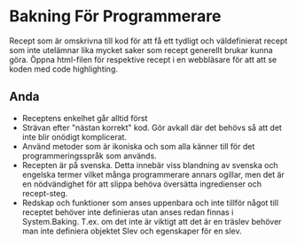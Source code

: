 # Bakning För Programmerare

Recept som är omskrivna till kod för att få ett tydligt och väldefinierat recept som inte utelämnar lika mycket saker som recept generellt brukar kunna göra.
Öppna html-filen för respektive recept i en webbläsare för att att se koden med code highlighting.

## Anda
- Receptens enkelhet går alltid först
- Strävan efter "nästan korrekt" kod. Gör avkall där det behövs så att det inte blir onödigt komplicerat. 
- Använd metoder som är ikoniska och som alla känner till för det programmeringsspråk som används.
- Recepten är på svenska. Detta innebär viss blandning av svenska och engelska termer vilket många programmerare annars ogillar, men det är en nödvändighet för att slippa behöva översätta ingredienser och recept-steg.
- Redskap och funktioner som anses uppenbara och inte tillför något till receptet behöver inte definieras utan anses redan finnas i System.Baking. T.ex. om det inte är viktigt att det är en träslev behöver man inte definiera objektet Slev och egenskaper för en slev.
